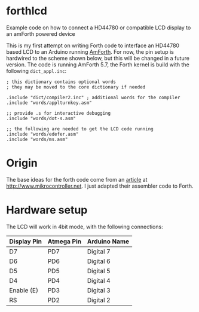 # forthlcd
Example code on how to connect a HD44780 or compatible LCD display to an amForth powered device

This is my first attempt on writing Forth code to interface an HD44780 based LCD to an Arduino running [AmForth](http://amforth.sourceforge.net/). For now, the pin setup is hardwired to the scheme shown below, but this will be changed in a future version. The code is running AmForth 5.7, the Forth kernel is build with the following `dict_appl.inc`:

```
; this dictionary contains optional words
; they may be moved to the core dictionary if needed

.include "dict/compiler2.inc" ; additional words for the compiler
.include "words/applturnkey.asm"

;; provide .s for interactive debugging
.include "words/dot-s.asm"

;; the following are needed to get the LCD code running
.include "words/edefer.asm"
.include "words/ms.asm"
```

# Origin

The base ideas for the forth code come from an [article](http://www.mikrocontroller.net/articles/AVR-Tutorial:_LCD) at http://www.mikrocontroller.net. I just adapted their assembler code to Forth.



# Hardware setup ##

The LCD will work in 4bit mode, with the following connections:

| Display Pin | Atmega Pin | Arduino Name |
|-------------|------------|--------------|
| D7          | PD7        | Digital 7    |
| D6          | PD6        | Digital 6    |
| D5          | PD5        | Digital 5    |
| D4          | PD4        | Digital 4    |
| Enable (E)  | PD3        | Digital 3    |
| RS          | PD2        | Digital 2    |
